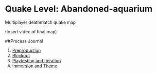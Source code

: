 # Quake Level: Abandoned-aquarium
Multiplayer deathmatch quake map

(Insert video of final map)

##Process Journal
1. [Preproduction](preproduction.md)
2. [Blockout](blockout.md)
3. [Playtesting and Iteration](playtesting-and-Iteration.md)
4. [Immersion and Theme](immersion-and-theme.md)
